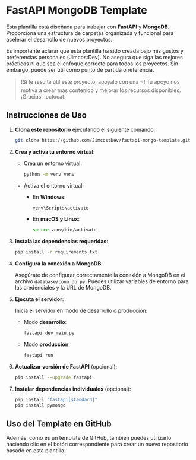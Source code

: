 # FastAPI MongoDB Template
Esta plantilla está diseñada para trabajar con **FastAPI** y **MongoDB**. Proporciona una estructura de carpetas organizada y funcional para acelerar el desarrollo de nuevos proyectos. 

Es importante aclarar que esta plantilla ha sido creada bajo mis gustos y preferencias personales (JimcostDev). No asegura que siga las mejores prácticas ni que sea el enfoque correcto para todos los proyectos. Sin embargo, puede ser útil como punto de partida o referencia.

> !Si te resulta útil este proyecto, apóyalo con una ⭐! Tu apoyo nos motiva a crear más contenido y mejorar los recursos disponibles. ¡Gracias! :octocat:

## Instrucciones de Uso

1. **Clona este repositorio** ejecutando el siguiente comando:

    ```bash
    git clone https://github.com/JimcostDev/fastapi-mongo-template.git
    ```

2. **Crea y activa tu entorno virtual**:

    - Crea un entorno virtual:

        ```bash
        python -m venv venv
        ```

    - Activa el entorno virtual:

        - En **Windows**:

            ```bash
            venv\Scripts\activate
            ```

        - En **macOS y Linux**:

            ```bash
            source venv/bin/activate
            ```

3. **Instala las dependencias requeridas**:

    ```bash
    pip install -r requirements.txt
    ```

4. **Configura la conexión a MongoDB**:

    Asegúrate de configurar correctamente la conexión a MongoDB en el archivo `database/conn_db.py`. Puedes utilizar variables de entorno para las credenciales y la URL de MongoDB.

5. **Ejecuta el servidor**:

    Inicia el servidor en modo de desarrollo o producción:

    - Modo **desarrollo**:

        ```bash
        fastapi dev main.py
        ```

    - Modo **producción**:

        ```bash
        fastapi run
        ```

6. **Actualizar versión de FastAPI** (opcional):

    ```bash
    pip install --upgrade fastapi
    ```

7. **Instalar dependencias individuales** (opcional):

    ```bash
    pip install "fastapi[standard]"
    pip install pymongo
    ```
## Uso del Template en GitHub
Además, como es un template de GitHub, también puedes utilizarlo haciendo clic en el botón correspondiente para crear un nuevo repositorio basado en esta plantilla.
